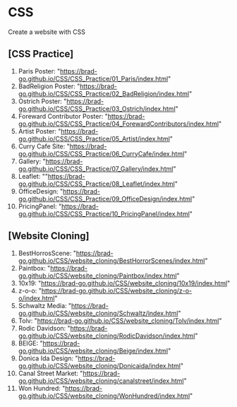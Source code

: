 # CSS

Create a website with CSS

## [CSS Practice]

1. Paris Poster: "https://brad-go.github.io/CSS/CSS_Practice/01_Paris/index.html"
2. BadReligion Poster: "https://brad-go.github.io/CSS/CSS_Practice/02_BadReligion/index.html"
3. Ostrich Poster: "https://brad-go.github.io/CSS/CSS_Practice/03_Ostrich/index.html"
4. Foreward Contributor Poster: "https://brad-go.github.io/CSS/CSS_Practice/04_ForewardContributors/index.html"
5. Artist Poster: "https://brad-go.github.io/CSS/CSS_Practice/05_Artist/index.html"
6. Curry Cafe Site: "https://brad-go.github.io/CSS/CSS_Practice/06_CurryCafe/index.html"
7. Gallery: "https://brad-go.github.io/CSS/CSS_Practice/07_Gallery/index.html"
8. Leaflet: ""https://brad-go.github.io/CSS/CSS_Practice/08_Leaflet/index.html"
9. OfficeDesign: "https://brad-go.github.io/CSS/CSS_Practice/09_OfficeDesign/index.html"
10. PricingPanel: "https://brad-go.github.io/CSS/CSS_Practice/10_PricingPanel/index.html"

## [Website Cloning]

1. BestHorrosScene: "https://brad-go.github.io/CSS/website_cloning/BestHorrorScenes/index.html"
2. Paintbox: "https://brad-go.github.io/CSS/website_cloning/Paintbox/index.html"
3. 10x19: "https://brad-go.github.io/CSS/website_cloning/10x19/index.html"
4. z-o-o: "https://brad-go.github.io/CSS/website_cloning/z-o-o/index.html"
5. Schwaltz Media: "https://brad-go.github.io/CSS/website_cloning/Schwaltz/index.html"
6. Tolv: "https://brad-go.github.io/CSS/website_cloning/Tolv/index.html"
7. Rodic Davidson: "https://brad-go.github.io/CSS/website_cloning/RodicDavidson/index.html"
8. BEIGE: "https://brad-go.github.io/CSS/website_cloning/Beige/index.html"
9. Donica Ida Design: "https://brad-go.github.io/CSS/website_cloning/Donicaida/index.html"
10. Canal Street Market: "https://brad-go.github.io/CSS/website_cloning/canalstreet/index.html"
11. Won Hundred: "https://brad-go.github.io/CSS/website_cloning/WonHundred/index.html"
